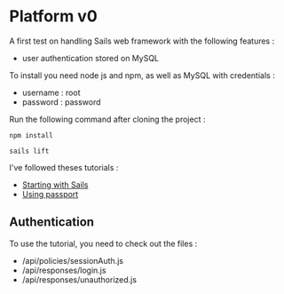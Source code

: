 # Platform v0

A first test on handling Sails web framework with the following features :
* user authentication stored on MySQL

To install you need node js and npm, as well as MySQL with credentials :
* username : root
* password : password

Run the following command after cloning the project :

`npm install`

`sails lift`

I've followed theses tutorials :

* [Starting with Sails](https://www.smashingmagazine.com/2015/11/sailing-sails-js-mvc-style-framework-node-js/)
* [Using passport](https://github.com/sails101/using-passport)

## Authentication

To use the tutorial, you need to check out the files :
* /api/policies/sessionAuth.js
* /api/responses/login.js
* /api/responses/unauthorized.js
